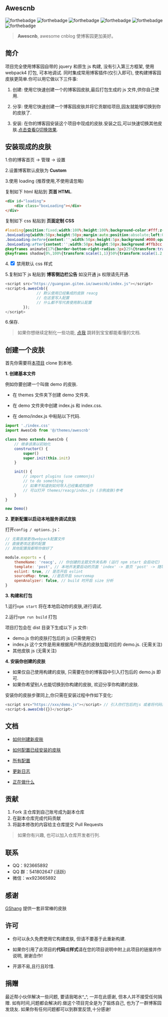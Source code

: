## Awescnb

![forthebadge](https://forthebadge.com/images/badges/built-by-developers.svg) ![forthebadge](https://forthebadge.com/images/badges/built-with-love.svg) ![forthebadge](https://forthebadge.com/images/badges/thats-how-they-get-you.svg) ![forthebadge](https://forthebadge.com/images/badges/powered-by-responsibility.svg) ![forthebadge](https://forthebadge.com/images/badges/makes-people-smile.svg) ![forthebadge](https://forthebadge.com/images/badges/made-with-javascript.svg)

> **Awescnb**, awesome cnblog 使博客园更加美好。

## 简介

项目完全使用博客园自带的 jquery 和原生 js 构建, 没有引入第三方框架, 使用 webpack4 打包, 可本地调试. 同时集成常用博客插件(仅引入即可), 使构建博客园皮肤更简单.你可以用它做以下三件事:

1. 创建: 使用它快速创建一个的博客园皮肤,最后打包生成的 js 文件,供你自己使用.

2. 分享: 使用它快速创建一个博客园皮肤并将它贡献给项目,园友就能够切换到你的皮肤了.

3. 安装: 在你的博客园安装这个项目中现成的皮肤.安装之后,可以快速切换其他皮肤.[点击查看G切换效果](https://guangzan.gitee.io/imagehost/blog/themechange.gif).

## 安装现成的皮肤

1.你的博客首页 -> 管理 -> 设置

2.设置博客默认皮肤为 **Custom**

3.使用 loading (推荐使用,不使用请忽略)

复制如下 html 粘贴到 **页首 HTML**.

```html
<div id="loading">
    <div class="boxLoading"></div>
</div>
```

复制如下 css 粘贴到 **页面定制 CSS**

```css
#loading{position:fixed;width:100%;height:100%;background-color:#fff;z-index:999}
.boxLoading{width:50px;height:50px;margin:auto;position:absolute;left:0;right:0;top:0;bottom:0}
.boxLoading:before{content:'';width:50px;height:5px;background:#000;opacity:.1;position:absolute;top:59px;left:0;border-radius:50%;animation:shadow .5s linear infinite}
.boxLoading:after{content:'';width:50px;height:50px;background:#ffb3cc;animation:animate .5s linear infinite;position:absolute;top:0;left:0;border-radius:3px}
@keyframes animate{17%{border-bottom-right-radius:3px}25%{transform:translateY(9px) rotate(22.5deg)}50%{transform:translateY(18px) scale(1,.9) rotate(45deg);border-bottom-right-radius:40px}75%{transform:translateY(9px) rotate(67.5deg)}100%{transform:translateY(0) rotate(90deg)}}
@keyframes shadow{0%,100%{transform:scale(1,1)}50%{transform:scale(1.2,1)}}
```

4.<input type="checkbox" checked="checked" /> 禁用默认 css 样式

5.复制如下 js 粘贴到 **博客侧边栏公告** 如没开通 js 权限请先开通.

```js
<script src="https://guangzan.gitee.io/awescnb/index.js"></script>
<script>$.awesCnb({
              // 默认使用已经集成的皮肤 reacg
              // 在这里写入配置
              // 什么都不写代表使用默认配置
        });
</script>
```

6.保存.

> 如果你想继续定制化一些功能, [点我](https://guangzan.gitee.io/awescnb-docs) 跳转到宝宝都能看懂的文档.

## 创建一个皮肤

首先你需要将[本项目](https://gitee.com/guangzan/awescnb2.0) clone 到本地.

**1. 创建基本文件**

例如你要创建一个叫做 demo 的皮肤.

-   在 themes 文件夹下创建 demo 文件夹.

-   在 demo 文件夹中创建 index.js 和 index.css.

-   在 demo/index.js 中粘贴以下代码.

```js
import './index.css'
import AwesCnb from '@/themes/awescnb'

class Demo extends AwesCnb {
    // 继承该类以初始化
    constructor() {
        super()
        super.init(this.init)
    }

    init() {
        // import plugins (use commonjs)
        // to do something
        // 如果不知道到如何导入已经集成的插件
        // 可以打开 themes/reacg/index.js (示例皮肤)参考
    }
}

new Demo()
```

**2. 更新配置以启动本地服务调试皮肤**

打开`config / options.js`：

```js
// 无需直接更改webpack配置文件
// 直接更改这里的配置
// 其他配置我都帮你做好了

module.exports = {
    themeName: 'reacg', // 你创建的主题文件夹名称 (运行 npm start 会启动它) 'reacg' | 'gshang'
    template: 'post', // 本地开发要启动的页面 'index' -> 首页 'post' -> 随笔详情页 'tag' -> 标签页 ...
    eslint: true, // 是否开启 eslint
    sourceMap: true, //是否开启 sourcemap
    openAnalyzer: false, // build 时开启 size 分析
}
```

**3. 构建和打包**

1.运行`npm start` 将在本地启动你的皮肤,进行调试.

2.运行`npm run build` 打包

项目打包会在 dist 目录下生成以下 js 文件:

-   demo.js 你的皮肤打包后的 js (只需使用它)
-   index.js 这个文件是用来根据用户所选的皮肤加载对应的 demo.js. (无需关注)
-   其他皮肤 js (无需关注)

**4. 安装你创建的皮肤**

-   如果仅自己使用构建的皮肤, 只需要在你的博客园中引入打包后的 demo.js 即可.
-   如果你希望别人也能切换到你构建的皮肤, 欢迎分享你构建的皮肤.

安装你的皮肤步骤同上,你只需在安装过程中作如下变化:

```js
<script src="https://xxx/demo.js"></script> // 引入你打包后的js 或者将代码放入 script 标签内
<script>$.awesCnb({})</script>
```

## 文档

-   [如何创建新皮肤](https://guangzan.gitee.io/awescnb-docs/guide/dev/dev.html)

-   [如何配置已经安装的皮肤](https://guangzan.gitee.io/awescnb-docs/guide/use/default.html)

-   [所有配置](https://guangzan.gitee.io/awescnb-docs/guide/use/options.html#theme%EF%BC%88%E5%85%A8%E5%B1%80%E4%B8%BB%E9%A2%98%EF%BC%89)

-   [更新日志](https://guangzan.gitee.io/awescnb-docs/guide/dev/log.html)

-   [正在做什么](https://guangzan.gitee.io/awescnb-docs/guide/dev/todo.html)

## 贡献

1. Fork 主仓库到自己账号成为副本仓库
2. 在副本仓库完成代码贡献
3. 将副本修改的内容给主仓库提交 Pull Requests

> 如果你有兴趣, 也可以加入仓库开发者行列.

## 联系

-   QQ：923665892
-   QQ 群：541802647 (活跃)
-   微信：wx923665892

## 感谢

[GShang](https://www.cnblogs.com/gshang/) 提供一套非常棒的皮肤

## 许可

- 你可以永久免费使用它构建皮肤, 但请不要基于此重新构建.

- 如果你引用了此项目的**代码**或**样式**请在您的项目说明中附上此项目的链接并作说明, 谢谢合作!

- 开源不易,且行且珍惜.


## 捐赠

最近帮小伙伴解决一些问题, 要请我喝水^_^, 一并在此感谢, 但本人并不接受任何捐赠. 如有时间,问题都会解决的.做这个项目完全是为了锻炼自己, 也为了一群博客园发烧友. 如果你有任何问题都可以到群里反馈,十分感谢!
